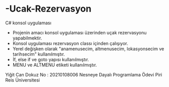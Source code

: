 # -Ucak-Rezervasyon
C# konsol uygulaması
* Projenin amacı konsol uygulaması üzerinden uçak rezervasyonu yapabilmektir.
* Konsol uygulaması rezervasyon classı içinden çalışıyor.
* Yerel değişken olarak "anamenusecim, altmenusecim, lokasyonsecim ve tarihsecim" kullanılmıştır.
* İf, else if ve goto yapısı kullanılmıştır.
* MENU ve ALTMENU etiketi kullanılmıştır.



Yiğit Can Dokuz 
 No : 20210108006
 Nesneye Dayalı Programlama Ödevi
 Piri Reis Üniversitesi

